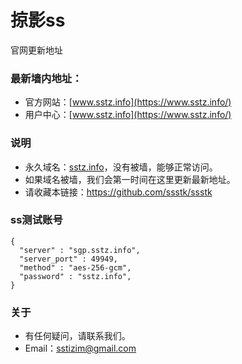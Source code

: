 # 掠影ss
官网更新地址
### 最新墙内地址：
- 官方网站：[www.sstz.info](https://www.sstz.info/)
- 用户中心：[www.sstz.info](https://www.sstz.info/)
### 说明
- 永久域名：[sstz.info](https://www.sstz.info/)，没有被墙，能够正常访问。
- 如果域名被墙，我们会第一时间在这里更新最新地址。
- 请收藏本链接：<https://github.com/ssstk/ssstk>

### ss测试账号
```
{
  "server" : "sgp.sstz.info",
  "server_port" : 49949,
  "method" : "aes-256-gcm",
  "password" : "sstz.info",
}
```
### 关于
- 有任何疑问，请联系我们。
- Email：sstizim@gmail.com
